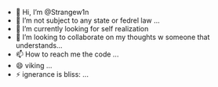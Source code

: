 - 👋 Hi, I’m @Strangew1n
- 👀 I’m not subject to any state or fedrel law ...
- 🌱 I’m currently looking for self realization
- 💞️ I’m looking to collaborate on my thoughts w someone that understands...
- 📫 How to reach me the code ...
- 😄 viking ...
- ⚡ ignerance is bliss: ...

<!---
Strangew1n/Strangew1n is a ✨ untouchable ✨ beaing
ry because its `README.md` (this file) appears on your GitHub profile.
You can click the Preview link to take a look at your changes.
--->
